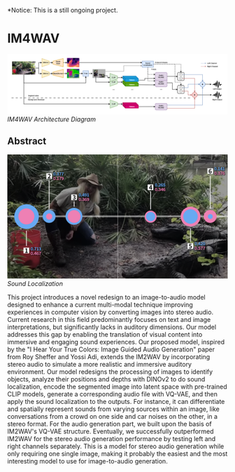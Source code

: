 *Notice: This is a still ongoing project.

# IM4WAV

![Alt text](Images/IM4WAV-7.png)
*IM4WAV Architecture Diagram*

## Abstract

![Alt text](Images/image-shown.png)
*Sound Localization*

This project introduces a novel redesign to an image-to-audio model designed to enhance a current multi-modal technique improving experiences in computer vision by converting images into stereo audio. Current research in this field predominantly focuses on text and image interpretations, but significantly lacks in auditory dimensions. Our model addresses this gap by enabling the translation of visual content into immersive and engaging sound experiences. Our proposed model, inspired by the "I Hear Your True Colors: Image Guided Audio Generation" paper from Roy Sheffer and Yossi Adi, extends the IM2WAV by incorporating stereo audio to simulate a more realistic and immersive auditory environment. Our model redesigns the processing of images to identify objects, analyze their positions and depths with DINOv2 to do sound localization, encode the segmented image into latent space with pre-trained CLIP models, generate a corresponding audio file with VQ-VAE, and then apply the sound localization to the outputs. For instance, it can differentiate and spatially represent sounds from varying sources within an image, like conversations from a crowd on one side and car noises on the other, in a stereo format. For the audio generation part, we built upon the basis of IM2WAV's VQ-VAE structure. Eventually, we successfully outperformed IM2WAV for the stereo audio generation performance by testing left and right channels separately. This is a model for stereo audio generation while only requiring one single image, making it probably the easiest and the most interesting model to use for image-to-audio generation.
